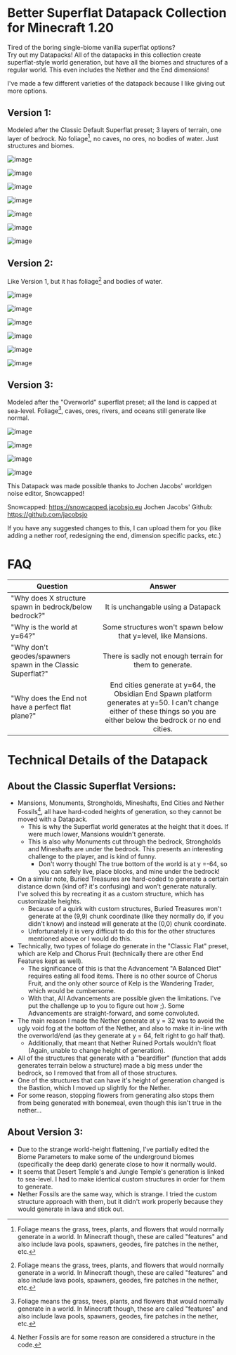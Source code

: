 # Better Superflat Datapack Collection for Minecraft 1.20

Tired of the boring single-biome vanilla superflat options?  
Try out my Datapacks!
All of the datapacks in this collection create superflat-style world generation, but have all the biomes and structures of a regular world.
This even includes the Nether and the End dimensions! 

I've made a few different varieties of the datapack because I like giving out more options.

## Version 1:
Modeled after the Classic Default Superflat preset; 3 layers of terrain, one layer of bedrock. No foliage[^1], no caves, no ores, no bodies of water. Just structures and biomes.

![image](https://github.com/Quidvio/Better-Superflat-Datapacks/assets/105707614/aae4e032-2fba-4e81-8119-73131e2e13ac)

![image](https://github.com/Quidvio/Better-Superflat-Datapacks/assets/105707614/b492b571-a7a5-467a-8de6-629dac9df25b)

![image](https://github.com/Quidvio/Better-Superflat-Datapacks/assets/105707614/1179e612-1e43-4ce4-9423-28cb9133376e)

![image](https://github.com/Quidvio/Better-Superflat-Datapacks/assets/105707614/d81be696-5c3e-42d9-a50a-1f7a3edb2b48)

![image](https://github.com/Quidvio/Better-Superflat-Datapacks/assets/105707614/1991470e-91a9-4e57-82cd-90be218a16ec)

![image](https://github.com/Quidvio/Better-Superflat-Datapacks/assets/105707614/a46fdac3-33d6-4673-810f-0c901d441fc4)

![image](https://github.com/Quidvio/Better-Superflat-Datapacks/assets/105707614/6e1bd23a-4151-48f8-b0b1-a5a0fa8ae7ca)

## Version 2:
Like Version 1, but it has foliage[^1] and bodies of water.

![image](https://github.com/Quidvio/Better-Superflat-Datapacks/assets/105707614/d0c1350f-9d1f-46e4-a885-cf145215176c)

![image](https://github.com/Quidvio/Better-Superflat-Datapacks/assets/105707614/2a50fb65-c548-4d82-893e-bf3ae2188324)

![image](https://github.com/Quidvio/Better-Superflat-Datapacks/assets/105707614/7ec717c7-0a71-4ae5-85d5-7b68ba91cbc5)

![image](https://github.com/Quidvio/Better-Superflat-Datapacks/assets/105707614/10b03050-b954-426b-8969-0500984e38b6)

![image](https://github.com/Quidvio/Better-Superflat-Datapacks/assets/105707614/bcf8dbf1-8653-4565-8383-cada8482f843)

![image](https://github.com/Quidvio/Better-Superflat-Datapacks/assets/105707614/10e01662-0d3d-44f4-9b7f-ff8c4e01e5c3)

## Version 3:
Modeled after the "Overworld" superflat preset; all the land is capped at sea-level. Foliage[^1], caves, ores, rivers, and oceans still generate like normal.

![image](https://github.com/Quidvio/Better-Superflat/assets/105707614/25ddc01a-0c9f-4274-9f9b-45a6c1b4b16e)

![image](https://github.com/Quidvio/Better-Superflat-Datapacks/assets/105707614/b7c5dab9-1970-43f0-95d4-8d2b1ba4e755)

![image](https://github.com/Quidvio/Better-Superflat-Datapacks/assets/105707614/fa199173-4587-48ab-b076-b3ef3b38a625)

![image](https://github.com/Quidvio/Better-Superflat/assets/105707614/9b2e85d0-8783-42af-a372-0487639c9657)


[^1]: Foliage means the grass, trees, plants, and flowers that would normally generate in a world. In Minecraft though, these are called "features" and also include lava pools, spawners, geodes, fire patches in the nether, etc.

This Datapack was made possible thanks to Jochen Jacobs' worldgen noise editor, Snowcapped!

Snowcapped: https://snowcapped.jacobsjo.eu
Jochen Jacobs' Github: https://github.com/jacobsjo

If you have any suggested changes to this, I can upload them for you (like adding a nether roof, redesigning the end, dimension specific packs, etc.)

# FAQ
| Question       | Answer         |
| ------------- |:-------------:|
| "Why does X structure spawn in bedrock/below bedrock?"     | It is unchangable using a Datapack |
|   "Why is the world at y=64?"   | Some structures won't spawn below that y=level, like Mansions.      |
| "Why don't geodes/spawners spawn in the Classic Superflat?" | There is sadly not enough terrain for them to generate.     |
| "Why does the End not have a perfect flat plane?"     | End cities generate at y=64, the Obsidian End Spawn platform generates at y=50. I can't change either of these things so you are either below the bedrock or no end cities.         |

# Technical Details of the Datapack

## About the Classic Superflat Versions:
* Mansions, Monuments, Strongholds, Mineshafts, End Cities and Nether Fossils[^2], all have hard-coded heights of generation, so they cannot be moved with a Datapack.  
  * This is why the Superflat world generates at the height that it does. If were much lower, Mansions wouldn't generate.
  * This is also why Monuments cut through the bedrock, Strongholds and Mineshafts are under the bedrock. This presents an interesting challenge to the player, and is kind of funny.
    * Don't worry though! The true bottom of the world is at y =-64, so you can safely live, place blocks, and mine under the bedrock!
* On a similar note, Buried Treasures are hard-coded to generate a certain distance down (kind of? it's confusing) and won't generate naturally. I've solved this by recreating it as a custom structure, which has customizable heights. 
  * Because of a quirk with custom structures, Buried Treasures won't generate at the (9,9) chunk coordinate (like they normally do, if you didn't know) and instead will generate at the (0,0) chunk coordinate. 
  * Unfortunately it is very difficult to do this for the other structures mentioned above or I would do this.
* Technically, two types of foliage do generate in the "Classic Flat" preset, which are Kelp and Chorus Fruit (technically there are other End Features kept as well).
  * The significance of this is that the Advancement "A Balanced Diet" requires eating all food items. There is no other source of Chorus Fruit, and the only other source of Kelp is the Wandering Trader, which would be cumbersome.
  * With that, All Advancements are possible given the limitations. I've put the challenge up to you to figure out how ;). Some Advancements are straight-forward, and some convoluted.
* The main reason I made the Nether generate at y = 32 was to avoid the ugly void fog at the bottom of the Nether, and also to make it in-line with the overworld/end (as they generate at y = 64, felt right to go half that).
  * Additionally, that meant that Nether Ruined Portals wouldn't float (Again, unable to change height of generation).
* All of the structures that generate with a "beardifier" (function that adds generates terrain below a structure) made a big mess under the bedrock, so I removed that from all of those structures.
* One of the structures that can have it's height of generation changed is the Bastion, which I moved up slightly for the Nether.
* For some reason, stopping flowers from generating also stops them from being generated with bonemeal, even though this isn't true in the nether...

## About Version 3:
* Due to the strange world-height flattening, I've partially edited the Biome Parameters to make some of the underground biomes (specifically the deep dark) generate close to how it normally would.
* It seems that Desert Temple's and Jungle Temple's generation is linked to sea-level. I had to make identical custom structures in order for them to generate.
* Nether Fossils are the same way, which is strange. I tried the custom structure approach with them, but it didn't work properly because they would generate in lava and stick out.

[^2]: Nether Fossils are for some reason are considered a structure in the code.
